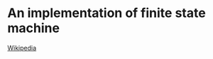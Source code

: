 # An implementation of finite state machine

[Wikipedia](https://en.wikipedia.org/wiki/Finite-state_machine)